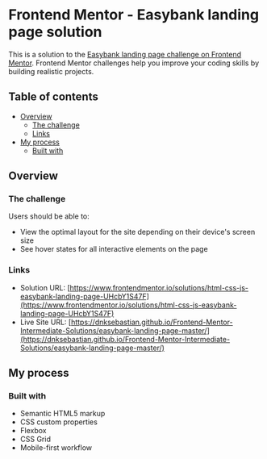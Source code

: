 # Frontend Mentor - Easybank landing page solution

This is a solution to the [Easybank landing page challenge on Frontend Mentor](https://www.frontendmentor.io/challenges/easybank-landing-page-WaUhkoDN). Frontend Mentor challenges help you improve your coding skills by building realistic projects. 

## Table of contents

- [Overview](#overview)
  - [The challenge](#the-challenge)
  - [Links](#links)
- [My process](#my-process)
  - [Built with](#built-with)

## Overview

### The challenge

Users should be able to:

- View the optimal layout for the site depending on their device's screen size
- See hover states for all interactive elements on the page

### Links

- Solution URL: [https://www.frontendmentor.io/solutions/html-css-js-easybank-landing-page-UHcbY1S47F](https://www.frontendmentor.io/solutions/html-css-js-easybank-landing-page-UHcbY1S47F)
- Live Site URL: [https://dnksebastian.github.io/Frontend-Mentor-Intermediate-Solutions/easybank-landing-page-master/](https://dnksebastian.github.io/Frontend-Mentor-Intermediate-Solutions/easybank-landing-page-master/)

## My process

### Built with

- Semantic HTML5 markup
- CSS custom properties
- Flexbox
- CSS Grid
- Mobile-first workflow
